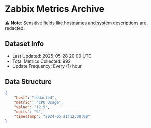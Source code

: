 # Zabbix Metrics Archive

⚠️ **Note**: Sensitive fields like hostnames and system descriptions are redacted.

## Dataset Info
- Last Updated: 2025-05-28 20:00 UTC
- Total Metrics Collected: 992
- Update Frequency: Every (1) hour

## Data Structure
```json
{
    "host": "redacted",
    "metric": "CPU Usage",
    "value": "12.5",
    "units": "%",
    "timestamp": "2024-05-21T12:00:00"
}
```
